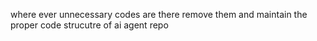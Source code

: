 where ever unnecessary codes are there remove them and maintain the proper code strucutre of ai agent repo